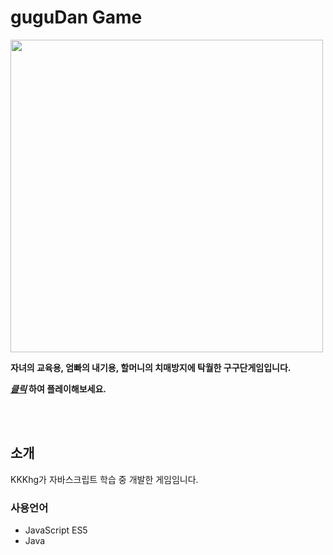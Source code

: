 # guguDan Game
<img width="500" src="https://user-images.githubusercontent.com/89294603/154475176-21e539a0-9705-43d6-873a-7f9c4d73b45f.png">

**자녀의 교육용, 엄빠의 내기용, 할머니의 치매방지에 탁월한 구구단게임입니다.**

**[_클릭_](http://54.180.17.0:8080/guguDan/main.jsp) 하여 플레이해보세요.**


<br/><br/>

## 소개

KKKhg가 자바스크립트 학습 중 개발한 게임임니다.

### 사용언어
* JavaScript ES5
* Java
